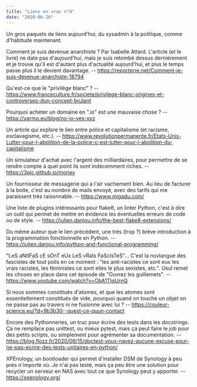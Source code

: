 ```yaml
---
title: "Liens en vrac n°4"
date: "2020-06-26"
---
```


Un gros paquets de liens aujourd'hui, du sysadmin à la politique, comme d'habitude maintenant.

Comment je suis devenue anarchiste ? Par Isabelle Attard. L'article (et le livre) ne date pas d'aujourd'hui, mais je suis retombé dessus dernièrement et je trouve qu'il est d'autant plus d'actualité aujourd'hui, et plus le temps passe plus il le devient davantage.
-- <https://reporterre.net/Comment-je-suis-devenue-anarchiste-18794>

Qu'est-ce que le "privilège blanc" ?
-- <https://www.franceculture.fr/societe/privilege-blanc-origines-et-controverses-dun-concept-brulant>

Pourquoi acheter un domaine en ".io" est une mauvaise chose ?
-- <https://yarmo.eu/blog/no-io-yes-xyz>

Un article qui explore le lien entre police et capitalisme (et racisme, esclavagisme, etc.).
-- <https://www.revolutionpermanente.fr/Etats-Unis-Lutter-pour-l-abolition-de-la-police-c-est-lutter-pour-l-abolition-du-capitalisme>

Un simulateur d'achat avec l'argent des milliardaires, pour permettre de se rendre compte à quel point ils sont indécemment riches.
-- <https://3pic.github.io/money>

Un fournisseur de messagerie qui a l'air vachement bien. Au lieu de facturer à la boite, c'est au nombre de mails envoyé, avec des tarifs qui me paraissent très raisonnable.
-- <https://www.migadu.com/>

Une liste de plugins intéressants pour flake8, un linter Python, c'est à dire un outil qui permet de mettre en évidence les éventuelles erreurs de code ou de style.
-- <https://julien.danjou.info/the-best-flake8-extensions/>

Du même auteur que le lien précédent, une très (trop ?) brève introduction à la programmation fonctionnelle en Python.
-- <https://julien.danjou.info/python-and-functional-programming/>

"LeS aNtIFaS cE sOnT eUx LeS vRaIs FaScIsTeS"... C'est la novlangue des fascistes de tout poils en ce moment : "les anti-racistes ce sont eux les vrais racistes, les féministes ce sont elles le plus sexistes, etc.". Usul remet les choses en place dans cet épisode de "Ouvrez les guillemets".
-- <https://www.youtube.com/watch?v=ObA1TIqUrnQ>

Si nous sommes constitués d'atomes, et que les atomes sont essentiellement constitués de vide, pourquoi quand on touche un objet on ne passe pas au travers ni ne fusionne avec lui ?
-- <https://couleur-science.eu/?d=9b3b30--quest-ce-quun-contact>

Encore des Pythonneries, un truc pour écrire des tests dans les docstrings. Ça ne remplace pas unittest, ou mieux pytest, mais ça peut faire le job pour des petits scripts, ou simplement pour agrémenter sa documentation.
-- <https://blog.flozz.fr/2020/06/15/doctest-vous-navez-aucune-excuse-pour-ne-pas-ecrire-des-tests-unitaires-en-python/>

XPEnology, un bootloader qui permet d'installer DSM de Synology à peu près n'importe où. Je n'ai pas testé, mais ça peu être une solution pour recycler un serveur en NAS avec tout ce que Synology peut y apporter.
-- <https://xpenology.org/>
